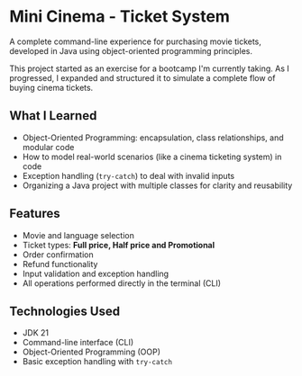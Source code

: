 # Mini Cinema - Ticket System

A complete command-line experience for purchasing movie tickets, developed in Java using object-oriented programming principles.

This project started as an exercise for a bootcamp I'm currently taking. As I progressed, I expanded and structured it to simulate a complete flow of buying cinema tickets.

## What I Learned

- Object-Oriented Programming: encapsulation, class relationships, and modular code
- How to model real-world scenarios (like a cinema ticketing system) in code
- Exception handling (`try-catch`) to deal with invalid inputs
- Organizing a Java project with multiple classes for clarity and reusability

## Features

- Movie and language selection
- Ticket types: **Full price, Half price and Promotional**
- Order confirmation
- Refund functionality
- Input validation and exception handling
- All operations performed directly in the terminal (CLI)

## Technologies Used

- JDK 21
- Command-line interface (CLI)
- Object-Oriented Programming (OOP)
- Basic exception handling with `try-catch`
